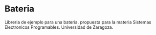 # Bateria
Libreria de ejemplo para una bateria. propuesta para la materia Sistemas Electronicos Programables. Universidad de Zaragoza.
